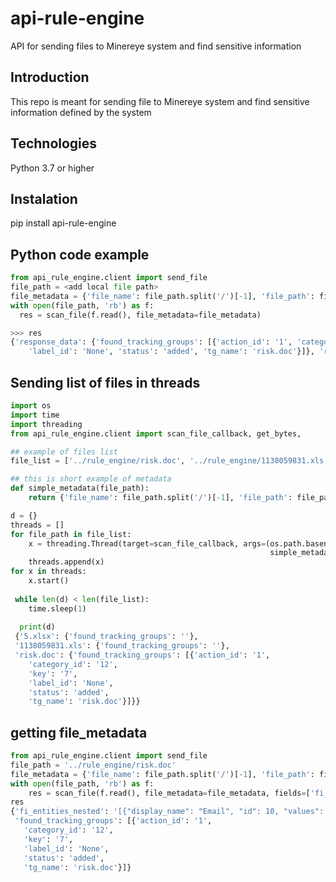 # api-rule-engine
API for sending files to Minereye system and find sensitive information


## Introduction
This repo is meant for sending file to Minereye system and find sensitive information defined by the system

## Technologies
Python 3.7 or higher

## Instalation
pip install api-rule-engine


## Python code example
``` python
from api_rule_engine.client import send_file
file_path = <add local file path>
file_metadata = {'file_name': file_path.split('/')[-1], 'file_path': file_path}
with open(file_path, 'rb') as f:
  res = scan_file(f.read(), file_metadata=file_metadata)

>>> res
{'response_data': {'found_tracking_groups': [{'action_id': '1', 'category_id': '12', 'key': '7',
    'label_id': 'None', 'status': 'added', 'tg_name': 'risk.doc'}]}, 'response_status': 200}

```

## Sending list of files in threads

``` python
import os
import time
import threading
from api_rule_engine.client import scan_file_callback, get_bytes, 

## example of files list
file_list = ['../rule_engine/risk.doc', '../rule_engine/1138059831.xls', '../rule_engine/5.xlsx']

## this is short example of metadata
def simple_metadata(file_path):
    return {'file_name': file_path.split('/')[-1], 'file_path': file_path}

d = {}
threads = []
for file_path in file_list:
    x = threading.Thread(target=scan_file_callback, args=(os.path.basename(file_path), get_bytes(file_path),
                                                          simple_metadata(file_path), {}, d))
    threads.append(x)
for x in threads:
    x.start()
 
 while len(d) < len(file_list):
    time.sleep(1)
  
  print(d)
 {'5.xlsx': {'found_tracking_groups': ''},
 '1138059831.xls': {'found_tracking_groups': ''},
 'risk.doc': {'found_tracking_groups': [{'action_id': '1',
    'category_id': '12',
    'key': '7',
    'label_id': 'None',
    'status': 'added',
    'tg_name': 'risk.doc'}]}}
```

## getting file_metadata
``` python
from api_rule_engine.client import send_file
file_path = '../rule_engine/risk.doc'
file_metadata = {'file_name': file_path.split('/')[-1], 'file_path': file_path}
with open(file_path, 'rb') as f:
    res = scan_file(f.read(), file_metadata=file_metadata, fields=['fi_entities_nested'])
res
{'fi_entities_nested': '[{"display_name": "Email", "id": 10, "values": ["sales@symtrex.com"], "count": 1, "pi_score": 78.9806835921147}, {"display_name": "Full name", "id": 160, "values": ["Lynne Krekeler"], "count": 1, "pi_score": 86.41661304637691}]',
 'found_tracking_groups': [{'action_id': '1',
   'category_id': '12',
   'key': '7',
   'label_id': 'None',
   'status': 'added',
   'tg_name': 'risk.doc'}]}
```
